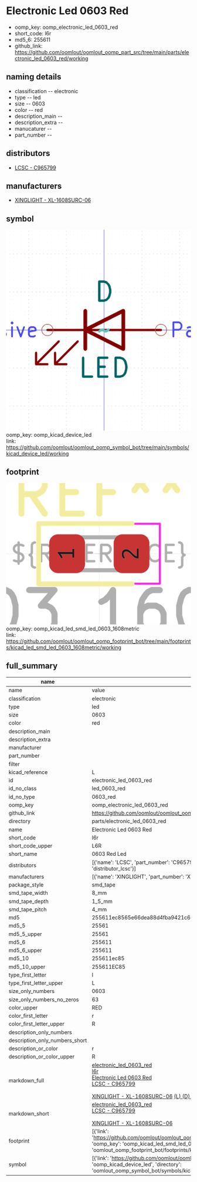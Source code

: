 # Electronic Led 0603 Red

  
* oomp_key: oomp_electronic_led_0603_red 
* short_code: l6r
* md5_6: 255611  
* github_link: https://github.com/oomlout/oomlout_oomp_part_src/tree/main/parts/electronic_led_0603_red/working  
## naming details
* classification -- electronic
* type -- led
* size -- 0603
* color -- red
* description_main -- 
* description_extra -- 
* manucaturer -- 
* part_number -- 

## distributors
* [LCSC - C965799](https://lcsc.com/product-detail/C965799.html)   

## manufacturers
* [XINGLIGHT - XL-1608SURC-06]()  

## symbol

![](symbol/0/working/working_600.png)  
oomp_key: oomp_kicad_device_led  
link: https://github.com/oomlout/oomlout_oomp_symbol_bot/tree/main/symbols/kicad_device_led/working  

## footprint

![](footprint/0/working/working_600.png)  
oomp_key: oomp_kicad_led_smd_led_0603_1608metric  
link: https://github.com/oomlout/oomlout_oomp_footprint_bot/tree/main/footprints/kicad_led_smd_led_0603_1608metric/working  

## full_summary
| name | value | 
| --- | --- | 
| name | value | 
| classification | electronic | 
| type | led | 
| size | 0603 | 
| color | red | 
| description_main |  | 
| description_extra |  | 
| manufacturer |  | 
| part_number |  | 
| filter |  | 
| kicad_reference | L | 
| id | electronic_led_0603_red | 
| id_no_class | led_0603_red | 
| id_no_type | 0603_red | 
| oomp_key | oomp_electronic_led_0603_red | 
| github_link | https://github.com/oomlout/oomlout_oomp_part_src/tree/main/parts/electronic_led_0603_red/working | 
| directory | parts/electronic_led_0603_red | 
| name | Electronic Led 0603 Red | 
| short_code | l6r | 
| short_code_upper | L6R | 
| short_name | 0603 Red Led | 
| distributors | [{'name': 'LCSC', 'part_number': 'C965799', 'link': 'https://lcsc.com/product-detail/C965799.html', 'id': 'distributor_lcsc'}] | 
| manufacturers | [{'name': 'XINGLIGHT', 'part_number': 'XL-1608SURC-06', 'link': '', 'id': 'manufacturer_xinglight'}] | 
| package_style | smd_tape | 
| smd_tape_width | 8_mm | 
| smd_tape_depth | 1_5_mm | 
| smd_tape_pitch | 4_mm | 
| md5 | 255611ec8565e66dea88d4fba9421c6d | 
| md5_5 | 25561 | 
| md5_5_upper | 25561 | 
| md5_6 | 255611 | 
| md5_6_upper | 255611 | 
| md5_10 | 255611ec85 | 
| md5_10_upper | 255611EC85 | 
| type_first_letter | l | 
| type_first_letter_upper | L | 
| size_only_numbers | 0603 | 
| size_only_numbers_no_zeros | 63 | 
| color_upper | RED | 
| color_first_letter | r | 
| color_first_letter_upper | R | 
| description_only_numbers |  | 
| description_only_numbers_short |   | 
| description_or_color | r  | 
| description_or_color_upper | R  | 
| markdown_full | [electronic_led_0603_red](https://github.com/oomlout/oomlout_oomp_part_src/tree/main/parts/electronic_led_0603_red/working)<br>[l6r](https://github.com/oomlout/oomlout_oomp_part_src/tree/main/parts/electronic_led_0603_red/working)<br>[Electronic Led 0603 Red](https://github.com/oomlout/oomlout_oomp_part_src/tree/main/parts/electronic_led_0603_red/working)<br>[LCSC - C965799<br>](https://lcsc.com/product-detail/C965799.html)<br>[XINGLIGHT - XL-1608SURC-06]() [(L)  ](https://www.lcsc.com/search?q=XL-1608SURC-06)[(D)  ](https://www.digikey.com/en/products?keywords=XL-1608SURC-06)[(M)  ](https://www.mouser.com/Search/Refine?Keyword=XL-1608SURC-06)[(N)  ](https://www.newark.com/search?st=XL-1608SURC-06)[(SZ)  ](https://so.szlcsc.com/global.html?k=XL-1608SURC-06)<br> | 
| markdown_short | [electronic_led_0603_red](https://github.com/oomlout/oomlout_oomp_part_src/tree/main/parts/electronic_led_0603_red/working)<br>[LCSC - C965799<br>](https://lcsc.com/product-detail/C965799.html)<br>[XINGLIGHT - XL-1608SURC-06]() | 
| footprint | [{'link': 'https://github.com/oomlout/oomlout_oomp_footprint_bot/tree/main/foootprntss/kicad_led_smd_led_0603_1608metric', 'oomp_key': 'oomp_kicad_led_smd_led_0603_1608metric', 'directory': 'oomlout_oomp_footprint_bot/footprints/kicad_led_smd_led_0603_1608metric//working/working.kicad_mod'}] | 
| symbol | [{'link': 'https://github.com/oomlout/oomlout_oomp_symbol_bot/tree/main/symbols/kicad_device_led', 'oomp_key': 'oomp_kicad_device_led', 'directory': 'oomlout_oomp_symbol_bot/symbols/kicad_device_led//working/working.kicad_sym'}] | 
